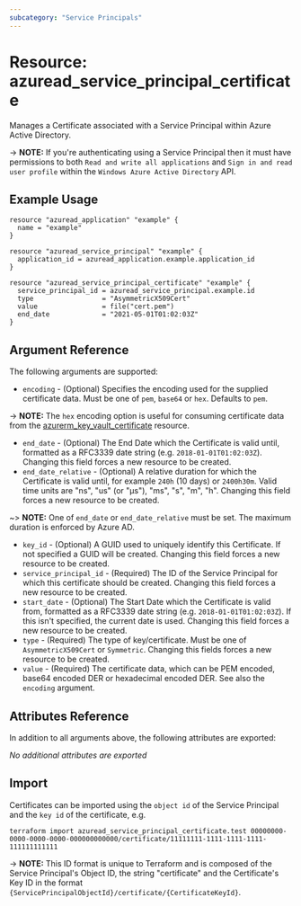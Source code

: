 ```yaml
---
subcategory: "Service Principals"
---
```


# Resource: azuread_service_principal_certificate

Manages a Certificate associated with a Service Principal within Azure Active Directory.

-> **NOTE:** If you're authenticating using a Service Principal then it must have permissions to both `Read and write all applications` and `Sign in and read user profile` within the `Windows Azure Active Directory` API.

## Example Usage

```hcl
resource "azuread_application" "example" {
  name = "example"
}

resource "azuread_service_principal" "example" {
  application_id = azuread_application.example.application_id
}

resource "azuread_service_principal_certificate" "example" {
  service_principal_id = azuread_service_principal.example.id
  type                 = "AsymmetricX509Cert"
  value                = file("cert.pem")
  end_date             = "2021-05-01T01:02:03Z"
}
```

## Argument Reference

The following arguments are supported:

* `encoding` - (Optional) Specifies the encoding used for the supplied certificate data. Must be one of `pem`, `base64` or `hex`. Defaults to `pem`.

-> **NOTE:** The `hex` encoding option is useful for consuming certificate data from the [azurerm_key_vault_certificate](https://registry.terraform.io/providers/hashicorp/azurerm/latest/docs/resources/key_vault_certificate) resource.

* `end_date` - (Optional) The End Date which the Certificate is valid until, formatted as a RFC3339 date string (e.g. `2018-01-01T01:02:03Z`). Changing this field forces a new resource to be created.
* `end_date_relative` - (Optional) A relative duration for which the Certificate is valid until, for example `240h` (10 days) or `2400h30m`. Valid time units are "ns", "us" (or "µs"), "ms", "s", "m", "h". Changing this field forces a new resource to be created.

~> **NOTE:** One of `end_date` or `end_date_relative` must be set. The maximum duration is enforced by Azure AD.

* `key_id` - (Optional) A GUID used to uniquely identify this Certificate. If not specified a GUID will be created. Changing this field forces a new resource to be created.
* `service_principal_id` - (Required) The ID of the Service Principal for which this certificate should be created. Changing this field forces a new resource to be created.
* `start_date` - (Optional) The Start Date which the Certificate is valid from, formatted as a RFC3339 date string (e.g. `2018-01-01T01:02:03Z`). If this isn't specified, the current date is used.  Changing this field forces a new resource to be created.
* `type` - (Required) The type of key/certificate. Must be one of `AsymmetricX509Cert` or `Symmetric`. Changing this fields forces a new resource to be created.
* `value` - (Required) The certificate data, which can be PEM encoded, base64 encoded DER or hexadecimal encoded DER. See also the `encoding` argument.

## Attributes Reference

In addition to all arguments above, the following attributes are exported:

*No additional attributes are exported*

## Import

Certificates can be imported using the `object id` of the Service Principal and the `key id` of the certificate, e.g.

```shell
terraform import azuread_service_principal_certificate.test 00000000-0000-0000-0000-000000000000/certificate/11111111-1111-1111-1111-111111111111
```

-> **NOTE:** This ID format is unique to Terraform and is composed of the Service Principal's Object ID, the string "certificate" and the Certificate's Key ID in the format `{ServicePrincipalObjectId}/certificate/{CertificateKeyId}`.

